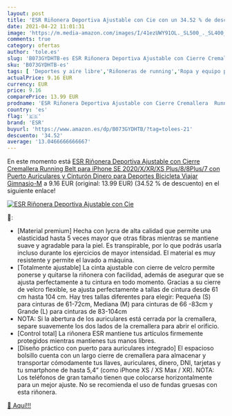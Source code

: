 ```yaml
---
layout: post
title: 'ESR Riñonera Deportiva Ajustable con Cie con un 34.52 % de descuento'
date: 2021-04-22 11:01:31
image: 'https://m.media-amazon.com/images/I/41ezUWY91OL._SL500_._SL400_.jpg'
comments: true
category: ofertas
author: 'tole.es'
slug: 'B073GYDHTB-es ESR Riñonera Deportiva Ajustable con Cierre Cremallera...'
sku: 'B073GYDHTB-es'
tags: [ 'Deportes y aire libre','Riñoneras de running','Ropa y equipo para deportes','Running','esr','iphone', ]
actualPrice: 9.16 EUR
currency: EUR
price: 9.16
comparePrice: 13.99 EUR
prodname: 'ESR Riñonera Deportiva Ajustable con Cierre Cremallera  Running Belt para iPhone SE 2020/X/XR/XS Plus/8/8Plus/7 con Puerto Auriculares y Cinturón Dinero  para Deportes  Bicicleta  Viajar  Gimnasio-M'
country: 'es'
flag: '🇪🇸'
brand: 'ESR'
buyurl: 'https://www.amazon.es/dp/B073GYDHTB/?tag=tolees-21'
descuento: '34.52'
average: '13.0466666666667'
---
```


En este momento está [ESR Riñonera Deportiva Ajustable con Cierre Cremallera  Running Belt para iPhone SE 2020/X/XR/XS Plus/8/8Plus/7 con Puerto Auriculares y Cinturón Dinero  para Deportes  Bicicleta  Viajar  Gimnasio-M](https://www.amazon.es/dp/B073GYDHTB/?tag=tolees-21) a 9.16 EUR (original: 13.99 EUR) (34.52 %  de descuento) en el siguiente enlace!

[![ESR Riñonera Deportiva Ajustable con Cie](https://m.media-amazon.com/images/I/41ezUWY91OL._SL500_._SL400_.jpg)](https://www.amazon.es/dp/B073GYDHTB/?tag=tolees-21)

🔎:

- [Material premium] Hecha con lycra de alta calidad que permite una elasticidad hasta 5 veces mayor que otras fibras mientras se mantiene suave y agradable para la piel. Es transpirable, por lo que podrás usarla incluso durante los ejercicios de mayor intensidad. El material es muy resistente y permite el lavado a máquina.
- [Totalmente ajustable] La cinta ajustable con cierre de velcro permite ponerse y quitarse la riñonera con facilidad, además de asegurar que se ajusta perfectamente a tu cintura en todo momento. Gracias a su cierre de velcro flexible, se ajusta perfectamente a tallas de cintura desde 61 cm hasta 104 cm. Hay tres tallas diferentes para elegir: Pequeña (S) para cinturas de 61-72cm, Mediana (M) para cinturas de 66 -83cm y Grande (L) para cinturas de 83-104cm
- NOTA: Si la abertura de los auriculares está cerrada por la cremallera, separe suavemente los dos lados de la cremallera para abrir el orificio.
- [Control total] La riñonera ESR mantiene tus artículos firmemente protegidos mientras mantienes tus manos libres.
- [Diseño práctico con puerto para auriculares integrado] El espacioso bolsillo cuenta con un largo cierre de cremallera para almacenar y transportar cómodamente tus llaves, auriculares, dinero, DNI, tarjetas y tu smartphone de hasta 5,4” (como iPhone XS / XS Max / XR). NOTA: Los teléfonos de gran tamaño tienen que colocarse horizontalmente para un mejor ajuste. No se recomienda el uso de fundas gruesas con esta riñonera.

[🛒 Aquí!!!](https://www.amazon.es/dp/B073GYDHTB/?tag=tolees-21)
